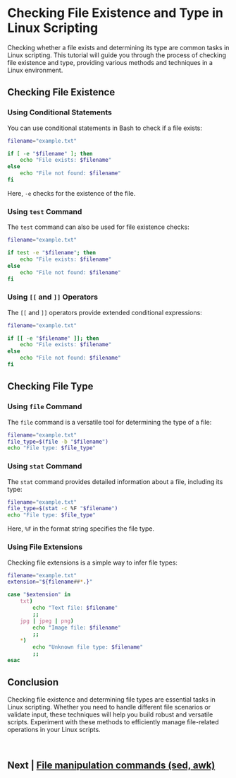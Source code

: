 
# Checking File Existence and Type in Linux Scripting

Checking whether a file exists and determining its type are common tasks in Linux scripting. This tutorial will guide you through the process of checking file existence and type, providing various methods and techniques in a Linux environment.

## Checking File Existence

### Using Conditional Statements

You can use conditional statements in Bash to check if a file exists:

```bash
filename="example.txt"

if [ -e "$filename" ]; then
    echo "File exists: $filename"
else
    echo "File not found: $filename"
fi
```

Here, `-e` checks for the existence of the file.

### Using `test` Command

The `test` command can also be used for file existence checks:

```bash
filename="example.txt"

if test -e "$filename"; then
    echo "File exists: $filename"
else
    echo "File not found: $filename"
fi
```

### Using `[[` and `]]` Operators

The `[[` and `]]` operators provide extended conditional expressions:

```bash
filename="example.txt"

if [[ -e "$filename" ]]; then
    echo "File exists: $filename"
else
    echo "File not found: $filename"
fi
```

## Checking File Type

### Using `file` Command

The `file` command is a versatile tool for determining the type of a file:

```bash
filename="example.txt"
file_type=$(file -b "$filename")
echo "File type: $file_type"
```

### Using `stat` Command

The `stat` command provides detailed information about a file, including its type:

```bash
filename="example.txt"
file_type=$(stat -c %F "$filename")
echo "File type: $file_type"
```

Here, `%F` in the format string specifies the file type.

### Using File Extensions

Checking file extensions is a simple way to infer file types:

```bash
filename="example.txt"
extension="${filename##*.}"

case "$extension" in
    txt)
        echo "Text file: $filename"
        ;;
    jpg | jpeg | png)
        echo "Image file: $filename"
        ;;
    *)
        echo "Unknown file type: $filename"
        ;;
esac
```

## Conclusion

Checking file existence and determining file types are essential tasks in Linux scripting. Whether you need to handle different file scenarios or validate input, these techniques will help you build robust and versatile scripts. Experiment with these methods to efficiently manage file-related operations in your Linux scripts.

<br>


## Next | [File manipulation commands (sed, awk)]()
